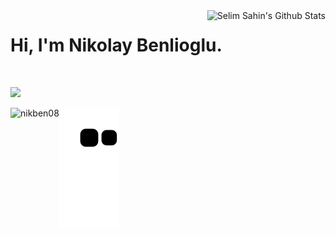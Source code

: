 
<img align="right" src="https://github-readme-stats.vercel.app/api?username=nikben08&show_icons=true&locale=en" alt="Selim Sahin's Github Stats" />

# Hi, I'm Nikolay Benlioglu.

<br />

[![](https://img.shields.io/badge/linkedin-%230077B5.svg?&style=for-the-badge&logo=linkedin&logoColor=white)](https://www.linkedin.com/in/nikolay-benlioglu/)

<p><img align="left" src="https://komarev.com/ghpvc/?username=nikben08&label=Profile%20views&color=0e75b6&style=flat" alt="nikben08" /></p>

![snake svg](https://github.com/nikben08/nikben08/blob/output/github-contribution-grid-snake.svg)
